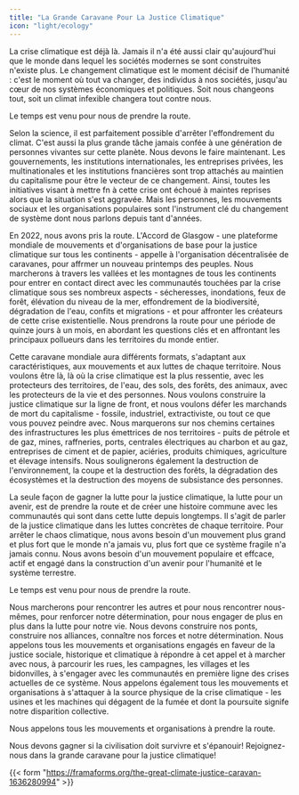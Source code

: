 ```yaml
---
title: "La Grande Caravane Pour La Justice Climatique"
icon: "light/ecology"
---
```


La crise climatique est déjà là. Jamais il n'a été aussi clair qu'aujourd'hui que le monde dans lequel les sociétés modernes se sont construites n'existe plus. Le changement climatique est le moment décisif de l'humanité : c'est le moment où tout va changer, des individus à nos sociétés, jusqu'au cœur de nos systèmes économiques et politiques. Soit nous changeons tout, soit un climat infexible changera tout contre nous.  

Le temps est venu pour nous de prendre la route.  

Selon la science, il est parfaitement possible d'arrêter l'effondrement du climat. C'est aussi la plus grande tâche jamais confée à une génération de personnes vivantes sur cette planète. Nous devons le faire maintenant. Les gouvernements, les institutions internationales, les entreprises privées, les multinationales et les institutions fnancières sont trop attachés au maintien du capitalisme pour être le vecteur de ce changement. Ainsi, toutes les initiatives visant à mettre fn à cette crise ont échoué à maintes reprises alors que la situation s'est aggravée. Mais les personnes, les mouvements sociaux et les organisations populaires sont l'instrument clé du changement de système dont nous parlons depuis tant d'années.  

En 2022, nous avons pris la route. L'Accord de Glasgow - une plateforme mondiale de mouvements et d'organisations de base pour la justice climatique sur tous les continents - appelle à l'organisation décentralisée de caravanes, pour affrmer un nouveau printemps des peuples. Nous marcherons à travers les vallées et les montagnes de tous les continents pour entrer en contact direct avec les communautés touchées par la crise climatique sous ses nombreux aspects - sécheresses, inondations, feux de forêt, élévation du niveau de la mer, effondrement de la biodiversité, dégradation de l'eau, confits et migrations - et pour affronter les créateurs de cette crise existentielle. Nous prendrons la route pour une période de quinze jours à un mois, en abordant les questions clés et en affrontant les principaux pollueurs dans les territoires du monde entier.  

Cette caravane mondiale aura différents formats, s'adaptant aux caractéristiques, aux mouvements et aux luttes de chaque territoire. Nous voulons être là, là où la crise climatique est la plus ressentie, avec les protecteurs des territoires, de l'eau, des sols, des forêts, des animaux, avec les protecteurs de la vie et des personnes. Nous voulons construire la justice climatique sur la ligne de front, et nous voulons défer les marchands de mort du capitalisme - fossile, industriel, extractiviste, ou tout ce que vous pouvez peindre avec. Nous marquerons sur nos chemins certaines des infrastructures les plus émettrices de nos territoires - puits de pétrole et de gaz, mines, raffneries, ports, centrales électriques au charbon et au gaz, entreprises de ciment et de papier, aciéries, produits chimiques, agriculture et élevage intensifs. Nous soulignerons également la destruction de l'environnement, la coupe et la destruction des forêts, la dégradation des écosystèmes et la destruction des moyens de subsistance des personnes.  

La seule façon de gagner la lutte pour la justice climatique, la lutte pour un avenir, est de prendre la route et de créer une histoire commune avec les communautés qui sont dans cette lutte depuis longtemps. Il s'agit de parler de la justice climatique dans les luttes concrètes de chaque territoire. Pour arrêter le chaos climatique, nous avons besoin d'un mouvement plus grand et plus fort que le monde n'a jamais vu, plus fort que ce système fragile n'a jamais connu. Nous avons besoin d'un mouvement populaire et effcace, actif et engagé dans la construction d'un avenir pour l'humanité et le système terrestre.  

Le temps est venu pour nous de prendre la route.  

Nous marcherons pour rencontrer les autres et pour nous rencontrer nous-mêmes, pour renforcer notre détermination, pour nous engager de plus en plus dans la lutte pour notre vie. Nous devons construire nos ponts, construire nos alliances, connaître nos forces et notre détermination. Nous appelons tous les mouvements et organisations engagés en faveur de la justice sociale, historique et climatique à répondre à cet appel et à marcher avec nous, à parcourir les rues, les campagnes, les villages et les bidonvilles, à s'engager avec les communautés en première ligne des crises actuelles de ce système. Nous appelons également tous les mouvements et organisations à s'attaquer à la source physique de la crise climatique - les usines et les machines qui dégagent de la fumée et dont la poursuite signife notre disparition collective.  

Nous appelons tous les mouvements et organisations à prendre la route.  

Nous devons gagner si la civilisation doit survivre et s'épanouir! Rejoignez-nous dans la grande caravane pour la justice climatique!  

{{< form "https://framaforms.org/the-great-climate-justice-caravan-1636280994" >}}
